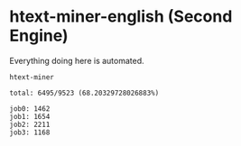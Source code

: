 # htext-miner-english (Second Engine)

Everything doing here is automated.

```
htext-miner

total: 6495/9523 (68.20329728026883%)

job0: 1462
job1: 1654
job2: 2211
job3: 1168
```